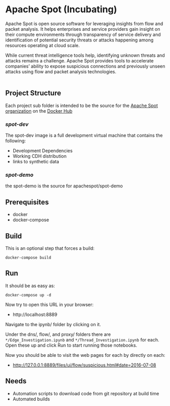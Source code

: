 # **Apache Spot (Incubating)**   

Apache Spot is open source software for leveraging insights from flow and packet analysis. It helps enterprises and service providers gain insight on their compute environments through transparency of service delivery and identification of potential security threats or attacks happening among resources operating at cloud scale.

While current threat intelligence tools help, identifying unknown threats and attacks remains a challenge. Apache Spot provides tools to accelerate companies’ ability to expose suspicious connections and previously unseen attacks using flow and packet analysis technologies. 
<br><br>

## **Project Structure**

Each project sub folder is intended to be the source for the [Apache Spot organization](https://hub.docker.com/u/apachespot/) on the [Docker Hub](https://docs.docker.com/docker-hub/)

### *spot-dev*

The spot-dev image is a full development virtual machine that contains the following:

* Development Dependencies
* Working CDH distribution
* links to synthetic data

### *spot-demo*

the spot-demo is the source for apachespot/spot-demo

## **Prerequisites**

* docker
* docker-compose

## **Build**

This is an optional step that forces a build:

    docker-compose build

## **Run**

It should be as easy as:

    docker-compose up -d

Now try to open this URL in your browser:

- http://localhost:8889

Navigate to the ipynb/ folder by clicking on it.

Under the dns/, flow/, and proxy/ folders there are `*/Edge_Investigation.ipynb` and `*/Thread_Investigation.ipynb` for each. Open these up and click Run to start running those notebooks.

Now you should be able to visit the web pages for each by directly on each:

- http://127.0.0.1:8889/files/ui/flow/suspicious.html#date=2016-07-08

## **Needs**

* Automation scripts to download code from git repository at build time
* Automated builds
